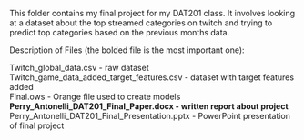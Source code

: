 This folder contains my final project for my DAT201 class. 
It involves looking at a dataset about the top streamed categories on twitch and trying to predict top categories based on the previous months data.

Description of Files (the bolded file is the most important one):

  Twitch_global_data.csv - raw dataset  
  Twitch_game_data_added_target_features.csv - dataset with target features added  
  Final.ows - Orange file used to create models  
  **Perry_Antonelli_DAT201_Final_Paper.docx - written report about project**  
  Perry_Antonelli_DAT201_Final_Presentation.pptx - PowerPoint presentation of final project  
